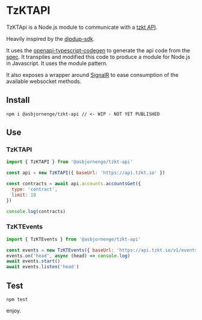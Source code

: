 # TzKTAPI

TzKTApi is a Node.js module to communicate with a [tzkt API](https://api.tzkt.io/).

Heavily inspired by the [dipdup-sdk](https://github.com/dipdup-net/dipdup-sdk).

It uses the [openapi-typescript-codegen](https://github.com/ferdikoomen/openapi-typescript-codegen) to generate the api code from the [spec](https://api.tzkt.io/v1/swagger.json). It transpiles and modified this code to produce a module for Node.js in Javascript. It uses the module pattern.

It also exposes a wrapper around [SignalR](https://docs.microsoft.com/en-us/aspnet/core/signalr/introduction?view=aspnetcore-6.0) to ease consumption of the available websocket methods.

## Install

```
npm i @asbjornenge/tzkt-api // <- WIP - NOT YET PUBLISHED
```

## Use

### TzKTAPI

```js
import { TzKTAPI } from '@asbjornenge/tzkt-api'

const api = new TzKTAPI({ baseUrl: 'https://api.tzkt.io' })

const contracts = await api.accounts.accountsGet({
  type: 'contract',
  limit: 10
})

console.log(contracts)
```

### TzKTEvents

```js
import { TzKTEvents } from '@asbjornenge/tzkt-api'

const events = new TzKTEvents({ baseUrl: 'https://api.tzkt.io/v1/events' })
events.on('head', async (head) => console.log)
await events.start()
await events.listen('head')
```

## Test

```
npm test
```

enjoy. 
